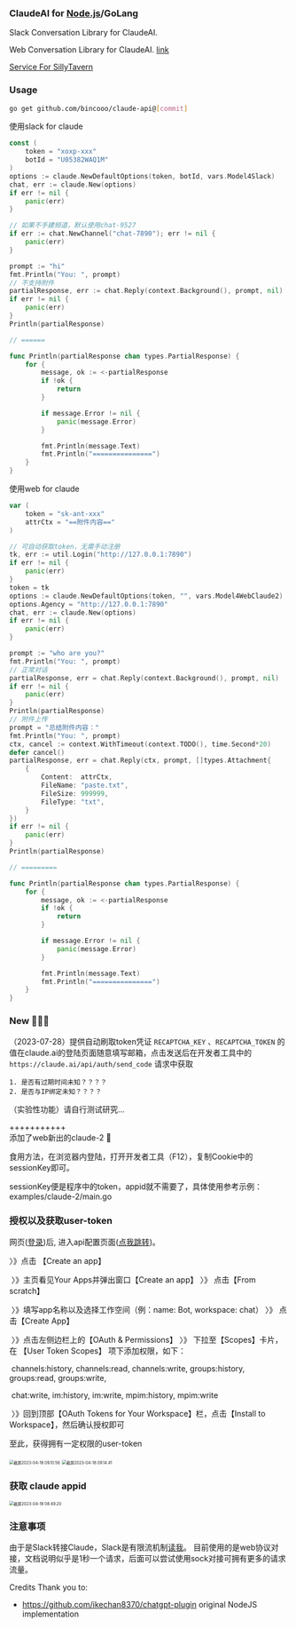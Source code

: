 

### ClaudeAI for [Node.js](./README_node.md)/GoLang

Slack Conversation Library for ClaudeAI.

Web Conversation Library for ClaudeAI.  [link](https://claude.ai/chat)

[Service For SillyTavern](https://github.com/bincooo/MiaoX)

### Usage
```bash
go get github.com/bincooo/claude-api@[commit]
```

使用slack for claude
```go
const (
    token = "xoxp-xxx"
    botId = "U05382WAQ1M"
)
options := claude.NewDefaultOptions(token, botId, vars.Model4Slack)
chat, err := claude.New(options)
if err != nil {
    panic(err)
}

// 如果不手建频道，默认使用chat-9527
if err := chat.NewChannel("chat-7890"); err != nil {
    panic(err)
}

prompt := "hi"
fmt.Println("You: ", prompt)
// 不支持附件
partialResponse, err := chat.Reply(context.Background(), prompt, nil)
if err != nil {
    panic(err)
}
Println(partialResponse)

// ======

func Println(partialResponse chan types.PartialResponse) {
	for {
		message, ok := <-partialResponse
		if !ok {
			return
		}

		if message.Error != nil {
			panic(message.Error)
		}

		fmt.Println(message.Text)
		fmt.Println("===============")
	}
}
```

使用web for claude

```go
var (
    token = "sk-ant-xxx"
    attrCtx = "==附件内容=="
)

// 可自动获取token，无需手动注册
tk, err := util.Login("http://127.0.0.1:7890")
if err != nil {
    panic(err)
}
token = tk
options := claude.NewDefaultOptions(token, "", vars.Model4WebClaude2)
options.Agency = "http://127.0.0.1:7890"
chat, err := claude.New(options)
if err != nil {
    panic(err)
}

prompt := "who are you?"
fmt.Println("You: ", prompt)
// 正常对话
partialResponse, err = chat.Reply(context.Background(), prompt, nil)
if err != nil {
    panic(err)
}
Println(partialResponse)
// 附件上传
prompt = "总结附件内容："
fmt.Println("You: ", prompt)
ctx, cancel := context.WithTimeout(context.TODO(), time.Second*20)
defer cancel()
partialResponse, err = chat.Reply(ctx, prompt, []types.Attachment{
    {
        Content:  attrCtx,
        FileName: "paste.txt",
        FileSize: 999999,
        FileType: "txt",
    }
})
if err != nil {
    panic(err)
}
Println(partialResponse)

// =========

func Println(partialResponse chan types.PartialResponse) {
	for {
		message, ok := <-partialResponse
		if !ok {
			return
		}

		if message.Error != nil {
			panic(message.Error)
		}

		fmt.Println(message.Text)
		fmt.Println("===============")
	}
}
```



### New 🎉🎉🎉

（2023-07-28）提供自动刷取token凭证
`RECAPTCHA_KEY` 、`RECAPTCHA_TOKEN` 的值在claude.ai的登陆页面随意填写邮箱，点击发送后在开发者工具中的`https://claude.ai/api/auth/send_code` 请求中获取

    1. 是否有过期时间未知？？？？
    2. 是否与IP绑定未知？？？？
（实验性功能）请自行测试研究...

+++++++++++<br>
添加了web新出的claude-2 🎉

食用方法，在浏览器内登陆，打开开发者工具（F12），复制Cookie中的sessionKey即可。

sessionKey便是程序中的token，appid就不需要了，具体使用参考示例：examples/claude-2/main.go



### 授权以及获取user-token

网页([登录](https://app.slack.com))后, 进入api配置页面([点我跳转](https://api.slack.com/))。

〉》点击 【Create an app】

​	〉》主页看见Your Apps并弹出窗口【Create an app】  〉》  点击【From scratch】

​	〉》填写app名称以及选择工作空间（例：name: Bot, workspace: chat）	 〉》  点击【Create App】

​	〉》点击左侧边栏上的【OAuth & Permissions】	 〉》  下拉至【Scopes】卡片，在 【User Token Scopes】 项下添加权限，如下：

​							channels:history,  channels:read,  channels:write,  groups:history,  groups:read,  groups:write, 

​							chat:write,  im:history,  im:write,  mpim:history,  mpim:write

​	〉》回到顶部【OAuth Tokens for Your Workspace】栏，点击【Install to Workspace】，然后确认授权即可


至此，获得拥有一定权限的user-token

<img src="static/截屏2023-04-18 09.10.56.png" alt="截屏2023-04-18 09.10.56" style="zoom:50%;" />



<img src="static/截屏2023-04-18 09.14.41.png" alt="截屏2023-04-18 09.14.41" style="zoom:50%;" />



### 获取 claude appid

<img src="static/截屏2023-04-18 08.49.20.png" alt="截屏2023-04-18 08.49.20" style="zoom:50%;" />

### 注意事项
由于是Slack转接Claude，Slack是有限流机制[读我](https://api.slack.com/docs/rate-limits#tier_t5)。
目前使用的是web协议对接，文档说明似乎是1秒一个请求，后面可以尝试使用sock对接可拥有更多的请求流量。

Credits
Thank you to:

- https://github.com/ikechan8370/chatgpt-plugin original NodeJS implementation

